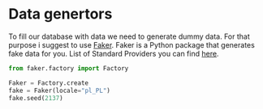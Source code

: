 # Data genertors
To fill our database with data we need to generate dummy data. For that purpose i suggest to use [Faker](https://github.com/xfxf/faker-python/blob/master/README.rst). Faker is a Python package that generates fake data for you.
List of Standard Providers you can find [here](https://faker.readthedocs.io/en/master/providers.html).


```python
from faker.factory import Factory

Faker = Factory.create
fake = Faker(locale="pl_PL")
fake.seed(2137)
```